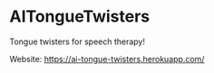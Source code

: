 # AITongueTwisters

Tongue twisters for speech therapy!

Website: https://ai-tongue-twisters.herokuapp.com/

